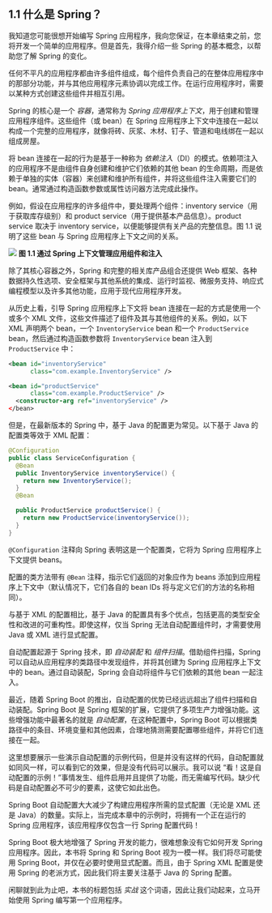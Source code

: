 ## 1.1 什么是 Spring？

我知道您可能很想开始编写 Spring 应用程序，我向您保证，在本章结束之前，您将开发一个简单的应用程序。但是首先，我得介绍一些 Spring 的基本概念，以帮助您了解 Spring 的变化。

任何不平凡的应用程序都由许多组件组成，每个组件负责自己的在整体应用程序中的那部分功能，并与其他应用程序元素协调以完成工作。在运行应用程序时，需要以某种方式创建这些组件并相互引用。

Spring 的核心是一个 _容器_，通常称为 _Spring 应用程序上下文_，用于创建和管理应用程序组件。这些组件（或 bean）在 Spring 应用程序上下文中连接在一起以构成一个完整的应用程序，就像将砖、灰浆、木材、钉子、管道和电线绑在一起以组成房屋。

将 bean 连接在一起的行为是基于一种称为 _依赖注入_（DI）的模式。依赖项注入的应用程序不是由组件自身创建和维护它们依赖的其他 bean 的生命周期，而是依赖于单独的实体（容器）来创建和维护所有组件，并将这些组件注入需要它们的 bean。通常通过构造函数参数或属性访问器方法完成此操作。

例如，假设在应用程序的许多组件中，要处理两个组件：inventory service（用于获取库存级别）和 product service（用于提供基本产品信息）。product service 取决于 inventory service，以便能够提供有关产品的完整信息。图 1.1 说明了这些 bean 与 Spring 应用程序上下文之间的关系。

![](../assets/1.1.png)
**图 1.1 通过 Spring 上下文管理应用组件和注入**  <br/>

除了其核心容器之外，Spring 和完整的相关库产品组合还提供 Web 框架、各种数据持久性选项、安全框架与其他系统的集成、运行时监视、微服务支持、响应式编程模型以及许多其他功能，应用于现代应用程序开发。

从历史上看，引导 Spring 应用程序上下文将 bean 连接在一起的方式是使用一个或多个 XML 文件，这些文件描述了组件及其与其他组件的关系。例如，以下 XML 声明两个 bean，一个 `InventoryService` bean 和一个 `ProductService` bean，然后通过构造函数参数将 `InventoryService` bean 注入到 `ProductService` 中：

```xml
<bean id="inventoryService"
      class="com.example.InventoryService" />

<bean id="productService"
      class="com.example.ProductService" />
  <constructor-arg ref="inventoryService" />
</bean>
```

但是，在最新版本的 Spring 中，基于 Java 的配置更为常见。以下基于 Java 的配置类等效于 XML 配置：

```java
@Configuration
public class ServiceConfiguration {
  @Bean
  public InventoryService inventoryService() {
    return new InventoryService();
  }
  @Bean

  public ProductService productService() {
    return new ProductService(inventoryService());
  }
}
```

`@Configuration` 注释向 Spring 表明这是一个配置类，它将为 Spring 应用程序上下文提供 beans。

配置的类方法带有 `@Bean` 注释，指示它们返回的对象应作为 beans 添加到应用程序上下文中（默认情况下，它们各自的 bean IDs 将与定义它们的方法的名称相同）。

与基于 XML 的配置相比，基于 Java 的配置具有多个优点，包括更高的类型安全性和改进的可重构性。即使这样，仅当 Spring 无法自动配置组件时，才需要使用 Java 或 XML 进行显式配置。

自动配置起源于 Spring 技术，即 _自动装配_ 和 _组件扫描_。借助组件扫描，Spring 可以自动从应用程序的类路径中发现组件，并将其创建为 Spring 应用程序上下文中的 bean。通过自动装配，Spring 会自动将组件与它们依赖的其他 bean 一起注入。

最近，随着 Spring Boot 的推出，自动配置的优势已经远远超出了组件扫描和自动装配。Spring Boot 是 Spring 框架的扩展，它提供了多项生产力增强功能。这些增强功能中最著名的就是 _自动配置_，在这种配置中，Spring Boot 可以根据类路径中的条目、环境变量和其他因素，合理地猜测需要配置哪些组件，并将它们连接在一起。

这里想要展示一些演示自动配置的示例代码，但是并没有这样的代码，自动配置就如同风一样，可以看到它的效果，但是没有代码可以展示。我可以说 “看！这是自动配置的示例！”事情发生、组件启用并且提供了功能，而无需编写代码。缺少代码是自动配置必不可少的要素，这使它如此出色。

Spring Boot 自动配置大大减少了构建应用程序所需的显式配置（无论是 XML 还是 Java）的数量。实际上，当完成本章中的示例时，将拥有一个正在运行的 Spring 应用程序，该应用程序仅包含一行 Spring 配置代码！

Spring Boot 极大地增强了 Spring 开发的能力，很难想象没有它如何开发 Spring 应用程序。因此，本书将 Spring 和 Spring Boot 视为一模一样。我们将尽可能使用 Spring Boot，并仅在必要时使用显式配置。而且，由于 Spring XML 配置是使用 Spring 的老派方式，因此我们将主要关注基于 Java 的 Spring 配置。

闲聊就到此为止吧，本书的标题包括 _实战_ 这个词语，因此让我们动起来，立马开始使用 Spring 编写第一个应用程序。


